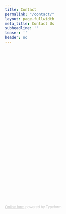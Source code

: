 ```yaml
---
title: Contact
permalink: "/contact/"
layout: page-fullwidth
meta_title: Contact Us
subheadline: ''
teaser: ''
header: no
---
```


<!-- Change the width and height values to suit you best -->
<div class="typeform-widget" data-url="https://thatslifesci.typeform.com/to/x6pgug" data-text="Contact Form" style="width:100%;height:500px;"></div>
<script>(function(){var qs,js,q,s,d=document,gi=d.getElementById,ce=d.createElement,gt=d.getElementsByTagName,id='typef_orm',b='https://s3-eu-west-1.amazonaws.com/share.typeform.com/';if(!gi.call(d,id)){js=ce.call(d,'script');js.id=id;js.src=b+'widget.js';q=gt.call(d,'script')[0];q.parentNode.insertBefore(js,q)}})()</script>
<div style="font-family: Sans-Serif;font-size: 12px;color: #999;opacity: 0.5; padding-top: 5px;"><a href="https://www.typeform.com/examples/forms/?utm_campaign=x6pgug&amp;utm_source=typeform.com-2546499-Basic&amp;utm_medium=typeform&amp;utm_content=typeform-embedded-onlineform&amp;utm_term=EN" style="color: #999" target="_blank">Online form</a> powered by Typeform</div>

